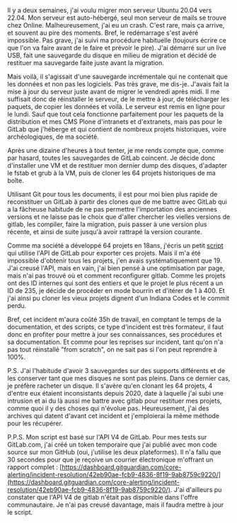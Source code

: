 Il y a deux semaines, j'ai voulu migrer mon serveur Ubuntu 20.04 vers 22.04. Mon serveur est auto-hébergé, seul mon serveur de mails se trouve chez Online. Malheureusement, j'ai eu un crash. C'est rare, mais ça arrive, et souvent au pire des moments. Bref, le redémarrage s'est avéré impossible. Pas grave, j'ai suivi ma procédure habituelle (toujours écrire ce que l'on va faire avant de le faire et prévoir le pire). J'ai démarré sur un live USB, fait une sauvegarde du disque en milieu de migration et décidé de restituer ma sauvegarde faite juste avant la migration.

Mais voilà, il s'agissait d'une sauvegarde incrémentale qui ne contenait que les données et non pas les logiciels. Pas très grave, me dis-je. J'avais fait la mise à jour du serveur juste avant de migrer le vendredi après midi. Il me suffisait donc de réinstaller le serveur, de le mettre à jour, de télécharger les paquets, de copier les données et voilà. Le serveur est remis en ligne pour le lundi. Sauf que tout cela fonctionne parfaitement pour les paquets de la distribution et mes CMS Plone d'intranets et d'extranets, mais pas pour le GitLab que j'héberge et qui contient de nombreux projets historiques, voire archéologiques, de ma société.

Après une dizaine d'heures à tout tenter, je me rends compte que, comme par hasard, toutes les sauvegardes de GitLab coincent. Je décide donc d'installer une VM et de restituer mon dernier dump des disques, d'adapter le fstab et grub à la VM, puis de cloner les 64 projets historiques de ma boîte.

Utilisant Git pour tous les documents, il est pour moi bien plus rapide de reconstituer un GitLab à partir des clones que de me battre avec GitLab qui a la fâcheuse habitude de ne pas permettre l'importation des anciennes versions et ne laisse pas le choix que d'aller chercher les vielles versions de gitlab, les compiler, faire la migration, puis passer à une version plus récente, et ainsi de suite jusqu'à avoir rattrapé la version courante.

Comme ma société a développé 64 projets en 18ans, j'écris un petit [script](https://github.com/michaellaunay/tools/blob/main/src/export_all_gitlab.py) qui utilise l'API de GitLab pour exporter ces projets. Mais il m'a été impossible d'obtenir tous les projets, j'en avais systématiquement que 19. J'ai creusé l'API, mais en vain, j'ai bien pensé à une optimisation par page, mais n'ai pas trouvé où et comment reconfigurer gitlab. Comme les projets ont des ID internes qui sont des entiers et que le projet le plus récent a un ID de 235, je décide de procéder en mode bourrin et d'itérer de 1 à 400. Et j'ai ainsi pu cloner les vieux projets dignent d'un Indiana Codes et le commit perdu.

Bref, cet incident m'aura coûté 35h de travail, en comptant le temps de la documentation, et des scripts,  ce type d'incident est très formateur, il faut donc en profiter pour mettre à jour ses connaissances, ses procédures et sa documentation. Et comme pour les reprises sur incident, tant qu'on n'a pas tout réinstallé "from scratch", on ne sait pas si l'on peut reprendre à 100%.

P.S. J'ai l'habitude d'avoir 3 sauvegardes sur des supports différents et de les conserver tant que mes disques ne sont pas pleins. Dans ce dernier cas, je préfère racheter un disque. Il s'avère qu'en clonant les 64 projets, 4 d'entre eux étaient inconsistants depuis 2020, date à laquelle j'ai subi une intrusion et ai du là aussi me battre avec gitlab pour restituer mes projets, comme quoi il y des choses qui n'évolue pas. Heureusement, j'ai des archives qui datent d'avant cet incident et j'emploierai la même méthode pour les récupérer.

P.P.S. Mon script est basé sur l'API V4 de GitLab. Pour mes tests sur GitLab.com, j'ai créé un token temporaire que j'ai publié avec mon code source sur mon GitHub (oui, j'utilise les deux plateformes). Il n'a fallu que 30 secondes pour que je reçoive un courrier électronique m'offrant un rapport complet : [https://dashboard.gitguardian.com/core-alerting/incident-resolution/42eb90ae-fcb9-4836-8f19-9ab8759c9220/](https://dashboard.gitguardian.com/core-alerting/incident-resolution/42eb90ae-fcb9-4836-8f19-9ab8759c9220/). J'ai d'ailleurs pu constater que l'API V4 de gitlab n'était pas disponible dans l'offre communautaire. Je n'ai pas creusé davantage, mais il faudra mettre à jour le script.